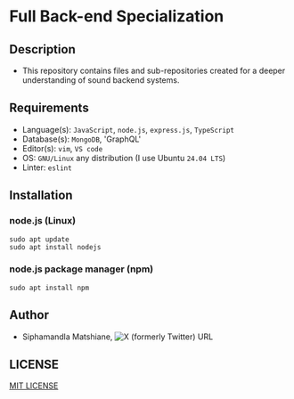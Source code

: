 # Full Back-end Specialization

## Description
- This repository contains files and sub-repositories created for a deeper understanding of sound backend systems.

## Requirements
- Language(s): `JavaScript`, `node.js`, `express.js`, `TypeScript`
- Database(s): `MongoDB`, 'GraphQL'
- Editor(s): `vim`, `VS code`
- OS: `GNU/Linux` any distribution (I use Ubuntu `24.04 LTS`)
- Linter: `eslint`

## Installation
### node.js (Linux)
```
sudo apt update
sudo apt install nodejs
```

### node.js package manager (npm)
```
sudo apt install npm
```

## Author
- Siphamandla Matshiane, ![X (formerly Twitter) URL](https://img.shields.io/twitter/url?url=https%3A%2F%2Fx.com%2FSiphamandl76892)

## LICENSE
[MIT LICENSE](LICENSE)
